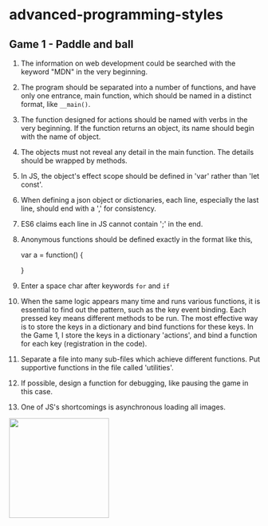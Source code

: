 # advanced-programming-styles

## Game 1 - Paddle and ball
1. The information on web development could be searched with the keyword "MDN" in the very beginning.
2. The program should be separated into a number of functions, and have only one entrance, main function, which should be named in a distinct format, like `__main()`.
3. The function designed for actions should be named with verbs in the very beginning. If the function returns an object, its name should begin with the name of object.
4. The objects must not reveal any detail in the main function. The details should be wrapped by methods.
5. In JS, the object's effect scope should be defined in 'var' rather than 'let const'.
6. When defining a json object or dictionaries, each line, especially the last line, should end with a ',' for consistency.
7. ES6 claims each line in JS cannot contain ';' in the end.
8. Anonymous functions should be defined exactly in the format like this, 
	
	var a = function() {

	} 
9. Enter a space char after keywords `for` and `if`
10. When the same logic appears many time and runs various functions, it is essential to find out the pattern, such as the key event binding. Each pressed key means different methods to be run. The most effective way is to store the keys in a dictionary and bind functions for these keys. In the Game 1, I store the keys in a dictionary 'actions', and bind a function for each key (registration in the code).
11. Separate a file into many sub-files which achieve different functions. Put supportive functions in the file called 'utilities'.
12. If possible, design a function for debugging, like pausing the game in this case.
13. One of JS's shortcomings is asynchronous loading all images.
<img src="https://github.com/OopsRyan/advanced-programming-styles/blob/master/game1/game1_demo.gif" width="200" height="200"/>
